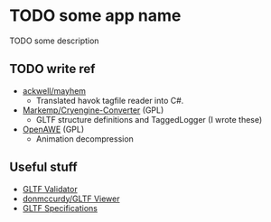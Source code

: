 # TODO some app name
TODO some description

## TODO write ref
* [ackwell/mayhem](https://github.com/ackwell/mayhem)
  * Translated havok tagfile reader into C#. 
* [Markemp/Cryengine-Converter](https://github.com/Markemp/Cryengine-Converter) (GPL)
  * GLTF structure definitions and TaggedLogger (I wrote these)
* [OpenAWE](https://github.com/OpenAWE-Project/OpenAWE) (GPL)
  * Animation decompression 
## Useful stuff
* [GLTF Validator](https://github.khronos.org/glTF-Validator/)
* [donmccurdy/GLTF Viewer](https://gltf-viewer.donmccurdy.com/)
* [GLTF Specifications](https://registry.khronos.org/glTF/specs/2.0/glTF-2.0.html#glb-file-format-specification)